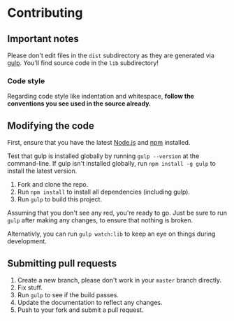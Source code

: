 # Contributing

## Important notes
Please don't edit files in the `dist` subdirectory as they are generated via [gulp](https://github.com/gulpjs/gulp). You'll find source code in the `lib` subdirectory!

### Code style
Regarding code style like indentation and whitespace, **follow the conventions you see used in the source already.**

## Modifying the code
First, ensure that you have the latest [Node.js](http://nodejs.org/) and [npm](http://npmjs.org/) installed.

Test that gulp is installed globally by running `gulp --version` at the command-line.  If gulp isn't installed globally, run `npm install -g gulp` to install the latest version.

1. Fork and clone the repo.
1. Run `npm install` to install all dependencies (including gulp).
1. Run `gulp` to build this project.

Assuming that you don't see any red, you're ready to go. Just be sure to run `gulp` after making any changes, to ensure that nothing is broken.

Alternativly, you can run `gulp watch:lib` to keep an eye on things during development. 

## Submitting pull requests

1. Create a new branch, please don't work in your `master` branch directly.
1. Fix stuff.
1. Run `gulp` to see if the build passes.
1. Update the documentation to reflect any changes.
1. Push to your fork and submit a pull request.
